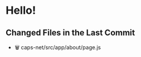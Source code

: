 # Hello!

<!-- CHANGED_FILES_START -->
## Changed Files in the Last Commit
- 🗑️ caps-net/src/app/about/page.js
<!-- CHANGED_FILES_END -->
